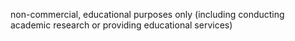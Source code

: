 non-commercial, educational purposes only (including conducting academic research or providing educational services)